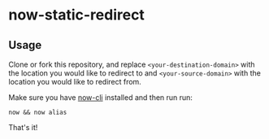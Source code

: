 # now-static-redirect

## Usage

Clone or fork this repository, and replace `<your-destination-domain>` with the location you would like to redirect to and `<your-source-domain>` with the location you would like to redirect from.

Make sure you have [now-cli](https://github.com/zeit/now-cli) installed and then run run:

```
now && now alias
```

That's it!
